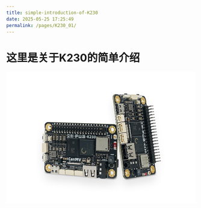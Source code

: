 ```yaml
---
title: simple-introduction-of-K230
date: 2025-05-25 17:25:49
permalink: /pages/K230_01/
---
```


# 这里是关于K230的简单介绍

![K230](/img/K230.png)
